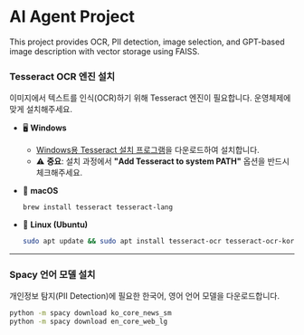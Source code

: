 # AI Agent Project

This project provides OCR, PII detection, image selection, and GPT-based image description with vector storage using FAISS.



### Tesseract OCR 엔진 설치
이미지에서 텍스트를 인식(OCR)하기 위해 Tesseract 엔진이 필요합니다. 운영체제에 맞게 설치해주세요.

* 🖥️ **Windows**
    * [Windows용 Tesseract 설치 프로그램](https://github.com/UB-Mannheim/tesseract/wiki)을 다운로드하여 설치합니다.
    * ⚠️ **중요**: 설치 과정에서 **"Add Tesseract to system PATH"** 옵션을 반드시 체크해주세요.

* 🍏 **macOS**
    ```bash
    brew install tesseract tesseract-lang
    ```

* 🐧 **Linux (Ubuntu)**
    ```bash
    sudo apt update && sudo apt install tesseract-ocr tesseract-ocr-kor
    ```

---

### Spacy 언어 모델 설치
개인정보 탐지(PII Detection)에 필요한 한국어, 영어 언어 모델을 다운로드합니다.

```bash
python -m spacy download ko_core_news_sm
python -m spacy download en_core_web_lg
